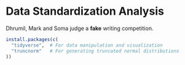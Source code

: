 # Data Standardization Analysis

Dhrumil, Mark and Soma judge a **fake** writing competition.

```R
install.packages(c(
  "tidyverse",  # For data manipulation and visualization
  "truncnorm"   # For generating truncated normal distributions
))
```
